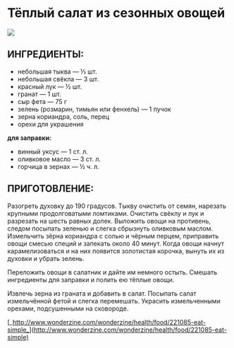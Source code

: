 # Тёплый салат из сезонных овощей

![](https://i.pinimg.com/564x/4b/56/98/4b5698ff6b1e0f8aeb5d71311b3b721f.jpg)

## ИНГРЕДИЕНТЫ:

* небольшая тыква — ⅓ шт.
* небольшая свёкла — 3 шт.
* красный лук — ½ шт.
* гранат — 1 шт.
* сыр фета — 75 г
* зелень \(розмарин, тимьян или фенхель\) — 1 пучок
* зерна кориандра, соль, перец
* орехи для украшения

**для заправки:**

* винный уксус — 1 ст. л.
* оливковое масло — 3 ст. л.
* горчица в зернах — ½ ч. л.

## ПРИГОТОВЛЕНИЕ:

Разогреть духовку до 190 градусов. Тыкву очистить от семян, нарезать крупными продолговатыми ломтиками. Очистить свёклу и лук и разрезать на шесть равных долек. Выложить овощи на противень, следом посыпать зеленью и слегка сбрызнуть оливковым маслом. Измельчить зёрна кориандра с солью и чёрным перцем, приправить овощи смесью специй и запекать около 40 минут. Когда овощи начнут карамелизоваться и на них появится золотистая корочка, вынуть их из духовки и убрать зелень.

Переложить овощи в салатник и дайте им немного остыть. Смешать ингредиенты для заправки и полить ею тёплые овощи.

Извлечь зерна из граната и добавить в салат. Посыпать салат измельчённой фетой и слегка перемешать. Украсить измельченными орехами, подсушенными на сковороде.

[_http://www.wonderzine.com/wonderzine/health/food/221085-eat-simple_](http://www.wonderzine.com/wonderzine/health/food/221085-eat-simple)

